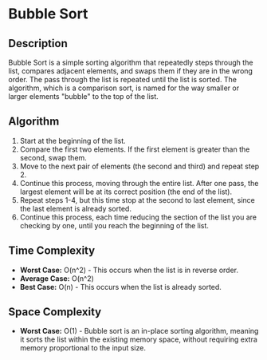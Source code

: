 # Bubble Sort

## Description

Bubble Sort is a simple sorting algorithm that repeatedly steps through the list, compares adjacent elements, and swaps them if they are in the wrong order. The pass through the list is repeated until the list is sorted. The algorithm, which is a comparison sort, is named for the way smaller or larger elements "bubble" to the top of the list.

## Algorithm

1.  Start at the beginning of the list.
2.  Compare the first two elements. If the first element is greater than the second, swap them.
3.  Move to the next pair of elements (the second and third) and repeat step 2.
4.  Continue this process, moving through the entire list. After one pass, the largest element will be at its correct position (the end of the list).
5.  Repeat steps 1-4, but this time stop at the second to last element, since the last element is already sorted.
6.  Continue this process, each time reducing the section of the list you are checking by one, until you reach the beginning of the list.

## Time Complexity

*   **Worst Case:** O(n^2) - This occurs when the list is in reverse order.
*   **Average Case:** O(n^2)
*   **Best Case:** O(n) - This occurs when the list is already sorted.

## Space Complexity

*   **Worst Case:** O(1) - Bubble sort is an in-place sorting algorithm, meaning it sorts the list within the existing memory space, without requiring extra memory proportional to the input size.
